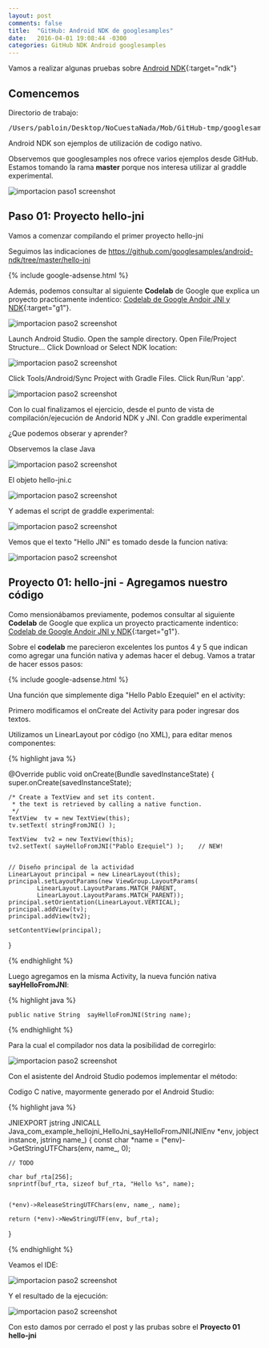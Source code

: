 ```yaml
---
layout: post
comments: false
title:  "GitHub: Android NDK de googlesamples"
date:   2016-04-01 19:08:44 -0300
categories: GitHub NDK Android googlesamples
---
```

Vamos a realizar algunas pruebas sobre [Android NDK][github-android-ndk]{:target="ndk"}

## Comencemos

Directorio de trabajo:

<pre>
/Users/pabloin/Desktop/NoCuestaNada/Mob/GitHub-tmp/googlesamples/android-ndk-master
</pre>

Android NDK son ejemplos de utilización de codigo nativo.

Observemos que googlesamples nos ofrece varios ejemplos desde GitHub.
Estamos tomando la rama **master** porque nos interesa utilizar al graddle experimental.  

![importacion paso1 screenshot](/assets/post_005_googlesamples_android_ndk.png)


## Paso 01: Proyecto hello-jni

Vamos a comenzar compilando el primer proyecto hello-jni

Seguimos las indicaciones de https://github.com/googlesamples/android-ndk/tree/master/hello-jni

{% include google-adsense.html %} <br/>

Además, podemos consultar al siguiente **Codelab** de Google que explica un proyecto practicamente indentico:
[Codelab de Google Andoir JNI y NDK][google-codelab-link1]{:target="g1"}.

![importacion paso2 screenshot](/assets/post_005_img2.png)

Launch Android Studio.
Open the sample directory.
Open File/Project Structure...
Click Download or Select NDK location:

![importacion paso2 screenshot](/assets/post_005_img3.png)

Click Tools/Android/Sync Project with Gradle Files.
Click Run/Run 'app'.

![importacion paso2 screenshot](/assets/post_005_img4.png)

Con lo cual finalizamos el ejercicio, desde el punto de vista de compilación/ejecución de Andorid NDK y JNI.
Con graddle experimental

¿Que podemos obserar y aprender?

Observemos la clase Java

![importacion paso2 screenshot](/assets/post_005_img5.png)

El objeto hello-jni.c

![importacion paso2 screenshot](/assets/post_005_img6.png)

Y ademas el script de graddle experimental:

![importacion paso2 screenshot](/assets/post_005_img7.png)

Vemos que el texto "Hello JNI" es tomado desde la funcion nativa:

![importacion paso2 screenshot](/assets/post_005_img8.png)

## Proyecto 01: hello-jni - Agregamos nuestro código

Como mensionábamos previamente, podemos consultar al siguiente **Codelab** de Google que explica un proyecto practicamente indentico: [Codelab de Google Andoir JNI y NDK][google-codelab-link1]{:target="g1"}.

Sobre el **codelab** me parecieron excelentes los puntos 4 y 5 que indican como agregar una función nativa y ademas hacer el debug. Vamos a tratar de hacer essos pasos:

{% include google-adsense.html %} <br/>

Una función que simplemente diga "Hello Pablo Ezequiel" en el activity:

Primero modificamos el onCreate del Activity para poder ingresar dos textos.

Utilizamos un LinearLayout por código (no XML), para editar menos componentes:

{% highlight java %}

@Override
public void onCreate(Bundle savedInstanceState)
{
    super.onCreate(savedInstanceState);

    /* Create a TextView and set its content.
     * the text is retrieved by calling a native function.
     */
    TextView  tv = new TextView(this);
    tv.setText( stringFromJNI() );

    TextView  tv2 = new TextView(this);
    tv2.setText( sayHelloFromJNI("Pablo Ezequiel") );    // NEW!


    // Diseño principal de la actividad
    LinearLayout principal = new LinearLayout(this);
    principal.setLayoutParams(new ViewGroup.LayoutParams(
            LinearLayout.LayoutParams.MATCH_PARENT,
            LinearLayout.LayoutParams.MATCH_PARENT));
    principal.setOrientation(LinearLayout.VERTICAL);
    principal.addView(tv);
    principal.addView(tv2);

    setContentView(principal);

}

{% endhighlight %}

Luego agregamos en la misma Activity, la nueva función nativa **sayHelloFromJNI**:

{% highlight java %}

    public native String  sayHelloFromJNI(String name);

{% endhighlight %}

Para la cual el compilador nos data la posibilidad de corregirlo:

![importacion paso2 screenshot](/assets/post_005_img9.png)

Con el asistente del Android Studio podemos implementar el método:

Codigo C native, mayormente generado por el Android Studio:

{% highlight java %}

JNIEXPORT jstring JNICALL
Java_com_example_hellojni_HelloJni_sayHelloFromJNI(JNIEnv *env, jobject instance, jstring name_) {
    const char *name = (*env)->GetStringUTFChars(env, name_, 0);

    // TODO

    char buf_rta[256];
    snprintf(buf_rta, sizeof buf_rta, "Hello %s", name);


    (*env)->ReleaseStringUTFChars(env, name_, name);

    return (*env)->NewStringUTF(env, buf_rta);
}

{% endhighlight %}

Veamos el IDE:

![importacion paso2 screenshot](/assets/post_005_img10.png)

Y el resultado de la ejecución:

![importacion paso2 screenshot](/assets/post_005_img11.png)



Con esto damos por cerrado el post y las prubas sobre el **Proyecto 01 hello-jni**






[github-android-ndk]:    https://github.com/googlesamples/android-ndk
[google-codelab-link1]:  https://codelabs.developers.google.com/codelabs/android-studio-jni/index.html
